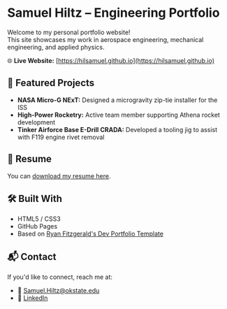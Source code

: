 # Samuel Hiltz – Engineering Portfolio

Welcome to my personal portfolio website!  
This site showcases my work in aerospace engineering, mechanical engineering, and applied physics.

🌐 **Live Website:** [https://hilsamuel.github.io](https://hilsamuel.github.io)

## 🚀 Featured Projects
- **NASA Micro-G NExT:** Designed a microgravity zip-tie installer for the ISS
- **High-Power Rocketry:** Active team member supporting Athena rocket development
- **Tinker Airforce Base E-Drill CRADA:** Developed a tooling jig to assist with F119 engine rivet removal

## 📄 Resume
You can [download my resume here](Samuel-Hiltz-Resume.pdf).

## 🛠️ Built With
- HTML5 / CSS3
- GitHub Pages
- Based on [Ryan Fitzgerald's Dev Portfolio Template](https://github.com/RyanFitzgerald/devportfolio-template)

## 📬 Contact
If you'd like to connect, reach me at:
- 📧 [Samuel.Hiltz@okstate.edu](mailto:Samuel.Hiltz@okstate.edu)
- 🔗 [LinkedIn](https://www.linkedin.com/in/samuel-hiltz-3139a8257/)

